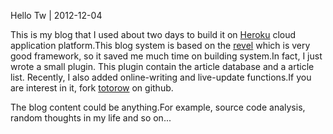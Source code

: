 Hello Tw | 2012-12-04

This is my blog that I used about two days to build it on [Heroku][heroku] cloud
application platform.This blog system is based on the [revel][revel] which is very good
framework, so it saved me much time on building system.In fact, I just wrote a
small plugin. This plugin contain the article database and a article list.
Recently, I also added online-writing and live-update functions.If you are
interest in it, fork [totorow][src] on github.

The blog content could be anything.For example, source code analysis, random
thoughts in my life and so on...

[heroku]:http://www.heroku.com
[src]:https://github.com/tw4452852/totorow
[revel]:https://github.com/robfig/revel

